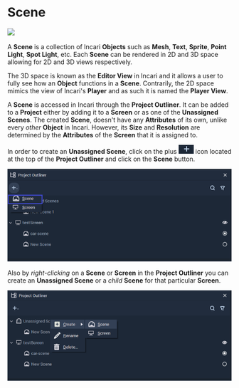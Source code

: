 # Scene

![](../../.gitbook/assets/iconscene.png)

A **Scene** is a collection of Incari **Objects** such as **Mesh**, **Text**, **Sprite**, **Point Light**, **Spot Light**, etc. Each **Scene** can be rendered in 2D and 3D space allowing for 2D and 3D views respectively. 

The 3D space is known as the **Editor View** in Incari and it allows a user to fully see how an **Object** functions in a **Scene**. Contrarily, the 2D space mimics the view of Incari's **Player** and as such it is named the **Player View**. 

A **Scene** is accessed in Incari through the **Project Outliner**. It can be added to a **Project** either by adding it to a **Screen** or as one of the **Unassigned** **Scenes**. The created **Scene**, doesn't have any **Attributes** of its own, unlike every _other_ **Object** in Incari. However, its **Size** and **Resolution** are determined by the **Attributes** of the **Screen** that it is assigned to. 

In order to create an **Unassigned Scene**, click on the plus ![](../../.gitbook/assets/objects/project-objects/scene/plusIcon.PNG) icon located at the top of the **Project Outliner** and click on the **Scene** button. 

![](../../.gitbook/assets/objects/project-objects/scene/project_outliner.PNG)

Also by *right-clicking* on a **Scene** or **Screen** in the **Project Outliner** you can create an **Unassigned Scene** or a *child* **Scene** for that particular **Screen**.

 ![](../../.gitbook/assets/objects/project-objects/scene/unassigned_scenes.PNG)

